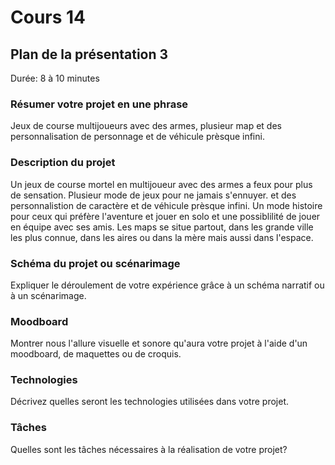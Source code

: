 # Cours 14
## Plan de la présentation 3
Durée: 8 à 10 minutes

### Résumer votre projet en une phrase
Jeux de course multijoueurs avec des armes, plusieur map et des personnalisation de personnage et de véhicule prèsque infini. 

### Description du projet 
Un jeux de course mortel en multijoueur avec des armes a feux pour plus de sensation. Plusieur mode de jeux pour ne jamais s'ennuyer. et des personnalistion de caractère et de véhicule prèsque infini. Un mode histoire pour ceux qui préfère l'aventure et jouer en solo et une possiblilité de jouer en équipe avec ses amis. Les maps se situe partout, dans les grande ville les plus connue, dans les aires ou dans la mère mais aussi dans l'espace.

### Schéma du projet ou scénarimage
Expliquer le déroulement de votre expérience grâce à un schéma narratif ou à un scénarimage. 

### Moodboard
Montrer nous l'allure visuelle et sonore qu'aura votre projet à l'aide d'un moodboard, de maquettes ou de croquis. 

### Technologies
Décrivez quelles seront les technologies utilisées dans votre projet. 

### Tâches
Quelles sont les tâches nécessaires à la réalisation de votre projet? 

